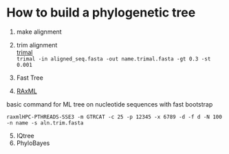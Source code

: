# How to build a phylogenetic tree

1. make alignment
2. trim alignment  
[trimal](http://trimal.cgenomics.org)  
`trimal -in aligned_seq.fasta -out name.trimal.fasta -gt 0.3 -st 0.001`

3. Fast Tree
4. [RAxML](https://sco.h-its.org/exelixis/web/software/raxml/hands_on.html)  

basic command for ML tree on nucleotide sequences with fast bootstrap  

`raxmlHPC-PTHREADS-SSE3 -m GTRCAT -c 25 -p 12345 -x 6789 -d -f d -N 100 -n name -s aln.trim.fasta`  

5. IQtree
6. PhyloBayes

